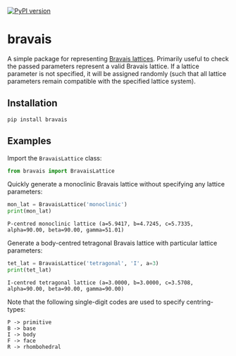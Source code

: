 [![PyPI version](https://badge.fury.io/py/bravais.svg)](https://badge.fury.io/py/bravais)

# bravais
A simple package for representing [Bravais lattices](https://en.wikipedia.org/wiki/Bravais_lattice). Primarily useful to check the passed parameters represent a valid Bravais lattice. If a lattice parameter is not specified, it will be assigned randomly (such that all lattice parameters remain compatible with the specified lattice system).

## Installation

`pip install bravais`

## Examples

Import the `BravaisLattice` class:

```python
from bravais import BravaisLattice
```

Quickly generate a monoclinic Bravais lattice without specifying any lattice parameters:

```python
mon_lat = BravaisLattice('monoclinic')
print(mon_lat)
```
```
P-centred monoclinic lattice (a=5.9417, b=4.7245, c=5.7335, alpha=90.00, beta=90.00, gamma=51.01)
```

Generate a body-centred tetragonal Bravais lattice with particular lattice parameters:

```python
tet_lat = BravaisLattice('tetragonal', 'I', a=3)
print(tet_lat)
```

```
I-centred tetragonal lattice (a=3.0000, b=3.0000, c=3.5708, alpha=90.00, beta=90.00, gamma=90.00)
```

Note that the following single-digit codes are used to specify centring-types:

```
P -> primitive
B -> base
I -> body
F -> face
R -> rhombohedral
```
